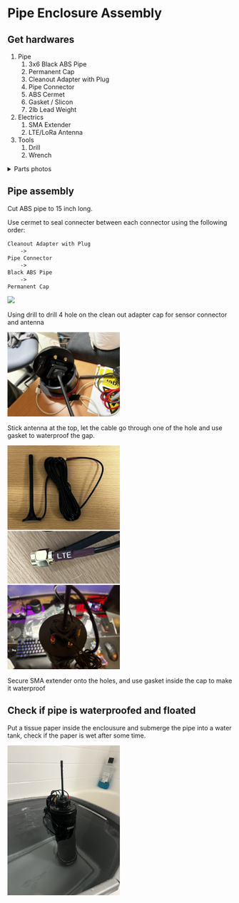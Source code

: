 # Pipe Enclosure Assembly

## Get hardwares

1. Pipe
	1. 3x6 Black ABS Pipe
	2. Permanent Cap
	3. Cleanout Adapter with Plug
	4. Pipe Connector
	5. ABS Cermet
	6. Gasket / Slicon
	7. 2lb Lead Weight
2. Electrics
	1. SMA Extender
	2. LTE/LoRa Antenna
3. Tools
	1. Drill
	2. Wrench

<details>
<summary>Parts photos</summary>
<br>

<b>Permanent Cap</b>

<img src="Documentation/Pictures/pipe_assembly/cap.png" width="50%">

<b>Cleanout Adapter with Plug</b>

<img src="Documentation/Pictures/pipe_assembly/cleanoutadapter.png" width="50%">

<b>Pipe Connector</b>

<img src="Documentation/Pictures/pipe_assembly/connector.png" width="50%">

<b>2lb Lead Weight</b>

<img src="Documentation/Pictures/pipe_assembly/IMG_2382.jpeg" width="50%">

</details>

## Pipe assembly

Cut ABS pipe to 15 inch long.

Use cermet to seal connecter between each connector using the following order:

	Cleanout Adapter with Plug
		->
	Pipe Connector
		->
	Black ABS Pipe
		->
	Permanent Cap

<img src="Documentation/Pictures/pipe_assembly/IMG_2376.jpeg" width="50%">

Using drill to drill 4 hole on the clean out adapter cap for sensor connector and antenna

<img src="Documentation/Pictures/pipe_assembly/IMG_2372.jpeg" width="50%">

Stick antenna at the top, let the cable go through one of the hole and use gasket to waterproof the gap.

<img src="Documentation/Pictures/pipe_assembly/IMG_3449.jpeg" width="50%">
<img src="Documentation/Pictures/pipe_assembly/IMG_3450.jpeg" width="50%">
<img src="Documentation/Pictures/pipe_assembly/IMG_2392.jpeg" width="50%">

Secure SMA extender onto the holes, and use gasket inside the cap to make it waterproof

## Check if pipe is waterproofed and floated

Put a tissue paper inside the enclousure and submerge the pipe into a water tank, check if the paper is wet after some time.

<img src="Documentation/Pictures/pipe_assembly/IMG_2393.jpeg" width="50%">